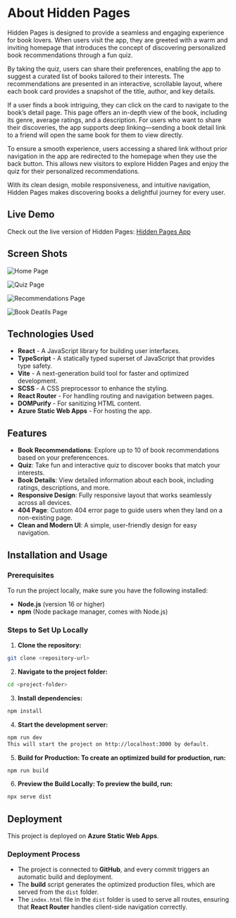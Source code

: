 # About Hidden Pages

Hidden Pages is designed to provide a seamless and engaging experience for book lovers. When users visit the app, they are greeted with a warm and inviting homepage that introduces the concept of discovering personalized book recommendations through a fun quiz.

By taking the quiz, users can share their preferences, enabling the app to suggest a curated list of books tailored to their interests. The recommendations are presented in an interactive, scrollable layout, where each book card provides a snapshot of the title, author, and key details.

If a user finds a book intriguing, they can click on the card to navigate to the book’s detail page. This page offers an in-depth view of the book, including its genre, average ratings, and a description. For users who want to share their discoveries, the app supports deep linking—sending a book detail link to a friend will open the same book for them to view directly.

To ensure a smooth experience, users accessing a shared link without prior navigation in the app are redirected to the homepage when they use the back button. This allows new visitors to explore Hidden Pages and enjoy the quiz for their personalized recommendations.

With its clean design, mobile responsiveness, and intuitive navigation, Hidden Pages makes discovering books a delightful journey for every user.

## Live Demo

Check out the live version of Hidden Pages: [Hidden Pages App](https://salmon-cliff-059181903.4.azurestaticapps.net/)

## Screen Shots

![Home Page](client/public/HiddenPages_screengrab_home.png)

![Quiz Page](client/public/HP_screenshot_quizpage.png)

![Recommendations Page](client/public/HP_screenshot_bookrecommendationPage.png)

![Book Deatils Page](client/public/HP_screenshot_bookdetails.png)

## Technologies Used

-   **React** - A JavaScript library for building user interfaces.
-   **TypeScript** - A statically typed superset of JavaScript that provides type safety.
-   **Vite** - A next-generation build tool for faster and optimized development.
-   **SCSS** - A CSS preprocessor to enhance the styling.
-   **React Router** - For handling routing and navigation between pages.
-   **DOMPurify** - For sanitizing HTML content.
-   **Azure Static Web Apps** - For hosting the app.

## Features

-   **Book Recommendations**: Explore up to 10 of book recommendations based on your preferencences.
-   **Quiz**: Take fun and interactive quiz to discover books that match your interests.
-   **Book Details**: View detailed information about each book, including ratings, descriptions, and more.
-   **Responsive Design**: Fully responsive layout that works seamlessly across all devices.
-   **404 Page**: Custom 404 error page to guide users when they land on a non-existing page.
-   **Clean and Modern UI**: A simple, user-friendly design for easy navigation.

## Installation and Usage

### Prerequisites

To run the project locally, make sure you have the following installed:

-   **Node.js** (version 16 or higher)
-   **npm** (Node package manager, comes with Node.js)

### Steps to Set Up Locally

1. **Clone the repository:**

  ```bash
  git clone <repository-url>
  ```

2. **Navigate to the project folder:**

  ```bash
  cd <project-folder>
  ```

3. **Install dependencies:**

  ```bash
  npm install
  ```

4. **Start the development server:**

  ```bash
  npm run dev
  This will start the project on http://localhost:3000 by default.
  ```

5. **Build for Production: To create an optimized build for production, run:**

  ```bash
  npm run build
  ```

6. **Preview the Build Locally: To preview the build, run:**

  ```bash
  npx serve dist
  ```

## Deployment

This project is deployed on **Azure Static Web Apps**.

### Deployment Process

- The project is connected to **GitHub**, and every commit triggers an automatic build and deployment.
- The **build** script generates the optimized production files, which are served from the `dist` folder.
- The `index.html` file in the `dist` folder is used to serve all routes, ensuring that **React Router** handles client-side navigation correctly.
